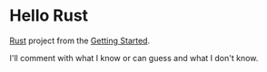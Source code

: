 # Hello Rust

[Rust](https://rust-lang.org) project from the [Getting Started](https://www.rust-lang.org/learn/get-started).

I'll comment with what I know or can guess and what I don't know.